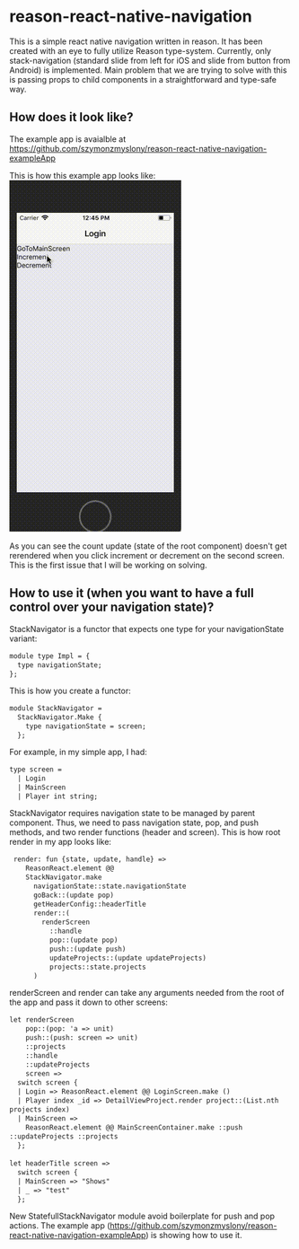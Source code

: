 # reason-react-native-navigation
This is a simple react native navigation written in reason. It has been created with an eye to fully utilize Reason type-system. 
Currently, only stack-navigation (standard slide from left for iOS and slide from button from Android) is implemented.
Main problem that we are trying to solve with this is passing props to child components in a straightforward and type-safe way.

## How does it look like?
The example app is avaialble at https://github.com/szymonzmyslony/reason-react-native-navigation-exampleApp


This is how this example app looks like:
![Switch between screens](reason-navigation.gif)

As you can see the count update (state of the root component) doesn't get rerendered when you click increment or decrement on the second screen. This is the first issue that I will be working on solving.


## How to use it (when you want to have a full control over your navigation state)?
StackNavigator is a functor that expects one type for your navigationState variant:
```reason
module type Impl = {
  type navigationState;
};
```

This is how you create a functor:

```reason
module StackNavigator =
  StackNavigator.Make {
    type navigationState = screen;
  };
```

For example, in my simple app, I had:
```reason
type screen =
  | Login
  | MainScreen
  | Player int string;

```
StackNavigator requires navigation state to be managed by parent component. Thus, we need to pass 
navigation state, pop, and push methods, and two render functions (header and screen). This is how root render in my app looks
like:
```reason
 render: fun {state, update, handle} =>
    ReasonReact.element @@
    StackNavigator.make
      navigationState::state.navigationState
      goBack::(update pop)
      getHeaderConfig::headerTitle
      render::(
        renderScreen
          ::handle
          pop::(update pop)
          push::(update push)
          updateProjects::(update updateProjects)
          projects::state.projects
      )
```      
renderScreen and render can take any arguments needed from the root of the app and pass it down to other screens:
```reason
let renderScreen
    pop::(pop: 'a => unit)
    push::(push: screen => unit)
    ::projects
    ::handle
    ::updateProjects
    screen =>
  switch screen {
  | Login => ReasonReact.element @@ LoginScreen.make ()
  | Player index _id => DetailViewProject.render project::(List.nth projects index)
  | MainScreen =>
    ReasonReact.element @@ MainScreenContainer.make ::push ::updateProjects ::projects
  };

let headerTitle screen =>
  switch screen {
  | MainScreen => "Shows"
  | _ => "test"
  };
  ```

  New StatefullStackNavigator module avoid boilerplate for push and pop actions. 
  The example app (https://github.com/szymonzmyslony/reason-react-native-navigation-exampleApp)
  is showing how to use it. 



